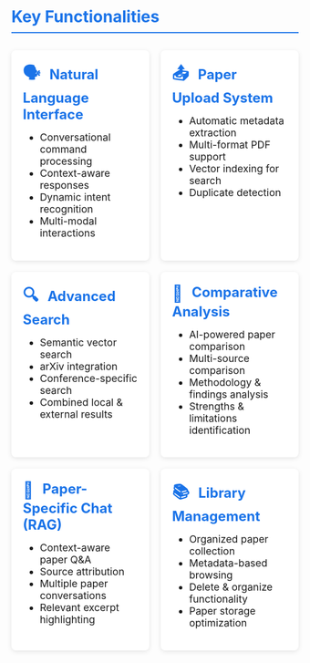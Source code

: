<!-- 
theme: default
paginate: true
size: 16:9
marp: true
-->

<style>
section {
  background: linear-gradient(to bottom, #f5f7fa, #e8eaed);
  color: #333;
  padding: 40px;
}

h1 {
  color: #1a73e8;
  border-bottom: 2px solid #1a73e8;
  padding-bottom: 10px;
}

.features {
  display: grid;
  grid-template-columns: repeat(2, 1fr);
  gap: 20px;
  margin-top: 30px;
}

.feature-box {
  background-color: white;
  border-radius: 8px;
  padding: 20px;
  box-shadow: 0 2px 8px rgba(0,0,0,0.1);
}

.feature-box h2 {
  color: #1a73e8;
  font-size: 1.5rem;
  margin-top: 0;
  margin-bottom: 15px;
}

.feature-box ul {
  margin-top: 10px;
  font-size: 1.1rem;
  text-align: left;
}

.emoji {
  font-size: 1.8rem;
  margin-right: 10px;
  vertical-align: middle;
}
</style>

# Key Functionalities

<div class="features">
  <div class="feature-box">
    <h2><span class="emoji">🗣️</span> Natural Language Interface</h2>
    <ul>
      <li>Conversational command processing</li>
      <li>Context-aware responses</li>
      <li>Dynamic intent recognition</li>
      <li>Multi-modal interactions</li>
    </ul>
  </div>
  
  <div class="feature-box">
    <h2><span class="emoji">📤</span> Paper Upload System</h2>
    <ul>
      <li>Automatic metadata extraction</li>
      <li>Multi-format PDF support</li>
      <li>Vector indexing for search</li>
      <li>Duplicate detection</li>
    </ul>
  </div>
  
  <div class="feature-box">
    <h2><span class="emoji">🔍</span> Advanced Search</h2>
    <ul>
      <li>Semantic vector search</li>
      <li>arXiv integration</li>
      <li>Conference-specific search</li>
      <li>Combined local & external results</li>
    </ul>
  </div>
  
  <div class="feature-box">
    <h2><span class="emoji">🔄</span> Comparative Analysis</h2>
    <ul>
      <li>AI-powered paper comparison</li>
      <li>Multi-source comparison</li>
      <li>Methodology & findings analysis</li>
      <li>Strengths & limitations identification</li>
    </ul>
  </div>
  
  <div class="feature-box">
    <h2><span class="emoji">💬</span> Paper-Specific Chat (RAG)</h2>
    <ul>
      <li>Context-aware paper Q&A</li>
      <li>Source attribution</li>
      <li>Multiple paper conversations</li>
      <li>Relevant excerpt highlighting</li>
    </ul>
  </div>
  
  <div class="feature-box">
    <h2><span class="emoji">📚</span> Library Management</h2>
    <ul>
      <li>Organized paper collection</li>
      <li>Metadata-based browsing</li>
      <li>Delete & organize functionality</li>
      <li>Paper storage optimization</li>
    </ul>
  </div>
</div>
